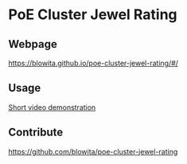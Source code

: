 # PoE Cluster Jewel Rating

## Webpage

https://blowita.github.io/poe-cluster-jewel-rating/#/

## Usage

[Short video demonstration](https://imgur.com/a/03Us1Xk)

## Contribute

https://github.com/blowita/poe-cluster-jewel-rating
